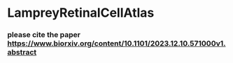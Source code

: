 # LampreyRetinalCellAtlas
### please cite the paper https://www.biorxiv.org/content/10.1101/2023.12.10.571000v1.abstract

